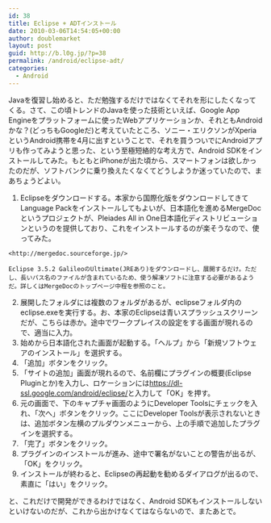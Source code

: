 ```yaml
---
id: 38
title: Eclipse + ADTインストール
date: 2010-03-06T14:54:05+00:00
author: doublemarket
layout: post
guid: http://b.l0g.jp/?p=38
permalink: /android/eclipse-adt/
categories:
  - Android
---
```


Javaを復習し始めると、ただ勉強するだけではなくてそれを形にしたくなってくる。さて、この頃トレンドのJavaを使った技術といえば、Google App Engineをプラットフォームに使ったWebアプリケーションか、それともAndroidかな？(どっちもGoogleだ)と考えていたところ、ソニー・エリクソンがXperiaというAndroid携帯を4月に出すということで、それを買うついでにAndroidアプリも作ってみようと思った、という至極短絡的な考え方で、Android SDKをインストールしてみた。もともとiPhoneが出た頃から、スマートフォンは欲しかったのだが、ソフトバンクに乗り換えたくなくてどうしようか迷っていたので、まあちょうどよい。

  1. Eclipseをダウンロードする。本家から国際化版をダウンロードしてきてLanguage Packをインストールしてもよいが、日本語化を進めるMergeDocというプロジェクトが、Pleiades All in One日本語化ディストリビューションというのを提供しており、これをインストールするのが楽そうなので、使ってみた。 
  
    <http://mergedoc.sourceforge.jp/>
  
    Eclipse 3.5.2 GalileoのUltimate(JREあり)をダウンロードし、展開するだけ。ただし、長いパス名のファイルが含まれているため、使う解凍ソフトに注意する必要があるようだ。詳しくはMergeDocのトップページ中程を参照のこと。
  2. 展開したフォルダには複数のフォルダがあるが、eclipseフォルダ内のeclipse.exeを実行する。お、本家のEclipseは青いスプラッシュスクリーンだが、こちらは赤か。途中でワークプレイスの設定をする画面が現れるので、適当に入力。
  3. 始めから日本語化された画面が起動する。「ヘルプ」から「新規ソフトウェアのインストール」を選択する。
  4. 「追加」ボタンをクリック。
  5. 「サイトの追加」画面が現れるので、名前欄にプラグインの概要(Eclipse Pluginとか)を入力し、ロケーションには<https://dl-ssl.google.com/android/eclipse/>と入力して「OK」を押す。
  6. 元の画面で、下のキャプチャ画面のようにDeveloper Toolsにチェックを入れ、「次へ」ボタンをクリック。ここにDeveloper Toolsが表示されないときは、追加ボタン左横のプルダウンメニューから、上の手順で追加したプラグインを選択する。
  7. 「完了」ボタンをクリック。
  8. プラグインのインストールが進み、途中で署名がないことの警告が出るが、「OK」をクリック。
  9. インストールが終わると、Eclipseの再起動を勧めるダイアログが出るので、素直に「はい」をクリック。

と、これだけで開発ができるわけではなく、Android SDKもインストールしないといけないのだが、これから出かけなくてはならないので、またあとで。

